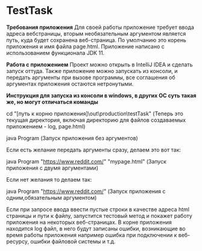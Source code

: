 # TestTask
**Требования приложения**
Для своей работы приложение требует ввода адреса вебстраницы, вторым необязательным аргументом является путь, куда будет сохранена веб-страница. По умолчанию это корень приложения и имя файла page.html.
Приложение написано с использованием функционала JDK 11.

**Работа с приложением**
Проект можно открыть в IntelliJ IDEA и сделать запуск оттуда.
Также приложение можно запускать из консоли, и передать аргументы при вызове программы, все соглашения об аргументах приложения остаются нетронутыми.



**Инструкция для запуска из консоли в windows, в других ОС суть такая же, но могут отличаться команды**

cd "[путь к корню приложения]\out\production\testTask"             (Теперь это текущая директория, включая директорию для файлов создаваемых приложением - log, page.html)

java Program      						(Запуск приложения без аргументов)

Если есть желание передать аргументы сразу, делаем это вот так:

java Program "https://www.reddit.com/" "mypage.html"   (Запуск приложения с двумя аргументами) 

Если нет желания то делаем так:

java Program "https://www.reddit.com/"   (Запуск приложения с одним,обязательным аргументом) 


Если при запросе ввода  ввести пустые строки в качестве адреса html страницы и пути к файлу, запустится тестовый метод и покажет работу приложения на некоторых веб-страницах.
В корне приложения находится log файл, в него будут записаны ошибки, возникающие во время работы приложения например ошибка при подключении к веб-ресурсу, ошибки файловой системы и т.д. 
